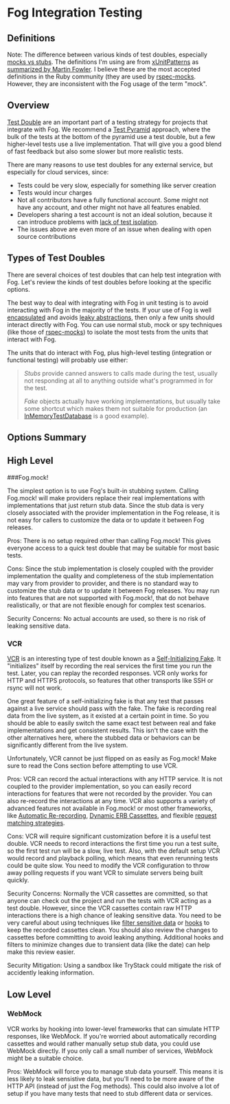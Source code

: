 # Fog Integration Testing

## Definitions

Note: The difference between various kinds of test doubles, especially [mocks vs stubs](http://www.martinfowler.com/articles/mocksArentStubs.html).  The definitions I'm using are from [xUnitPatterns](http://xunitpatterns.com/Test%20Double%20Patterns.html) as [summarized by Martin Fowler](http://www.martinfowler.com/bliki/TestDouble.html).  I believe these are the most accepted definitions in the Ruby community (they are used by [rspec-mocks](https://github.com/rspec/rspec-mocks).  However, they are inconsistent with the Fog usage of the term "mock".

## Overview

[Test Double](http://www.martinfowler.com/bliki/TestDouble.html) are an important part of a testing strategy for projects that integrate with Fog.  We recommend a [Test Pyramid](http://martinfowler.com/bliki/TestPyramid.html) approach, where the bulk of the tests at the bottom of the pyramid use a test double, but a few higher-level tests use a live implementation.  That will give you a good blend of fast feedback but also some slower but more realistic tests.

There are many reasons to use test doubles for any external service, but especially for cloud services, since:
* Tests could be very slow, especially for something like server creation
* Tests would incur charges
* Not all contributors have a fully functional account.  Some might not have any account, and other might not have all features enabled.
* Developers sharing a test account is not an ideal solution, because it can introduce problems with [lack of test isolation](http://martinfowler.com/articles/nonDeterminism.html#LackOfIsolation).
* The issues above are even more of an issue when dealing with open source contributions

## Types of Test Doubles

There are several choices of test doubles that can help test integration with Fog.  Let's review the kinds of test doubles before looking at the specific options.

The best way to deal with integrating with Fog in unit testing is to avoid interacting with Fog in the majority of the tests.  If your use of Fog is well [encapsulated](http://en.wikipedia.org/wiki/Encapsulation_%28object-oriented_programming%29) and avoids [leaky abstractions](http://en.wikipedia.org/wiki/Leaky_abstraction), then only a few units should interact directly with Fog.  You can use normal stub, mock or spy techniques (like those of [rspec-mocks](https://github.com/rspec/rspec-mocks)) to isolate the most tests from the units that interact with Fog.

The units that do interact with Fog, plus high-level testing (integration or functional testing) will probably use either:
> *Stubs* provide canned answers to calls made during the test, usually not responding at all to anything outside what's programmed in for the test.
>
> *Fake* objects actually have working implementations, but usually take some shortcut which makes them not suitable for production (an [InMemoryTestDatabase](http://www.martinfowler.com/bliki/InMemoryTestDatabase.html) is a good example).

## Options Summary



## High Level

###Fog.mock!

The simplest option is to use Fog's built-in stubbing system. Calling Fog.mock! will make providers replace their real implementations with implementations that just return stub data.  Since the stub data is very closely associated with the provider implementation in the Fog release, it is not easy for callers to customize the data or to update it between Fog releases.

Pros: There is no setup required other than calling Fog.mock!  This gives everyone access to a quick test double that may be suitable for most basic tests.

Cons:
Since the stub implementation is closely coupled with the provider implementation the quality and completeness of the stub implementation may vary from provider to provider, and there is no standard way to customize the stub data or to update it between Fog releases.  You may run into features that are not supported with Fog.mock!, that do not behave realistically, or that are not flexible enough for complex test scenarios.

Security Concerns: No actual accounts are used, so there is no risk of leaking sensitive data.

### VCR

[VCR](https://github.com/vcr/vcr) is an interesting type of test double known as a [Self-Initializing Fake](http://martinfowler.com/bliki/SelfInitializingFake.html).  It "initializes" itself by recording the real services the first time you run the test.  Later, you can replay the recorded responses.  VCR only works for HTTP and HTTPS protocols, so features that other transports like SSH or rsync will not work.

One great feature of a self-initializing fake is that any test that passes against a live service should pass with the fake.  The fake is recording real data from the live system, as it existed at a certain point in time.  So you should be able to easily switch the same exact test between real and fake implementations and get consistent results.  This isn't the case with the other alternatives here, where the stubbed data or behaviors can be significantly different from the live system.

Unfortunately, VCR cannot be just flipped on as easily as Fog.mock!  Make sure to read the Cons section before attempting to use VCR.

Pros: VCR can record the actual interactions with any HTTP service.  It is not coupled to the provider implementation, so you can easily record interactions for features that were not recorded by the provider.  You can also re-record the interactions at any time.  VCR also supports a variety of advanced features not available in Fog.mock! or most other frameworks, like [Automatic Re-recording](https://www.relishapp.com/vcr/vcr/v/2-5-0/docs/cassettes/automatic-re-recording), [Dynamic ERB Cassettes](https://www.relishapp.com/vcr/vcr/v/2-5-0/docs/cassettes/dynamic-erb-cassettes), and flexible [request matching strategies](https://www.relishapp.com/vcr/vcr/v/2-5-0/docs/request-matching).

Cons: VCR will require significant customization before it is a useful test double.  VCR needs to record interactions the first time you run a test suite, so the first test run will be a slow, live test.  Also, with the default setup VCR would record and playback polling, which means that even rerunning tests could be quite slow.  You need to modify the VCR configuration to throw away polling requests if you want VCR to simulate servers being built quickly.

Security Concerns: Normally the VCR cassettes are committed, so that anyone can check out the project and run the tests with VCR acting as a test double.  However, since the VCR cassettes contain raw HTTP interactions there is a high chance of leaking sensitive data.  You need to be very careful about using techniques like [filter sensitive data](https://www.relishapp.com/vcr/vcr/v/2-5-0/docs/configuration/filter-sensitive-data) or [hooks](https://www.relishapp.com/vcr/vcr/v/2-5-0/docs/hooks) to keep the recorded cassettes clean.  You should also review the changes to cassettes before committing to avoid leaking anything.  Additional hooks and filters to minimize changes due to transient data (like the date) can help make this review easier.

Security Mitigation: Using a sandbox like TryStack could mitigate the risk of accidently leaking information.

## Low Level

### WebMock

VCR works by hooking into lower-level frameworks that can simulate HTTP responses, like WebMock.  If you're worried about automatically recording cassettes and would rather manually setup stub data, you could use WebMock directly.  If you only call a small number of services, WebMock might be a suitable choice.

Pros: WebMock will force you to manage stub data yourself.  This means it is less likely to leak sensistive data, but you'll need to be more aware of the HTTP API (instead of just the Fog methods).  This could also involve a lot of setup if you have many tests that need to stub different data or services.
